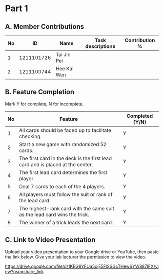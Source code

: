 # Part 1

## A. Member Contributions

No | ID         | Name        | Task descriptions | Contribution %
-- | ---------- | ------------| ----------------- | --------------
1  | 1211101726 | Tai Jin Pei |                   |
2  | 1211100744 | Hee Kai Wen |                   |

## B. Feature Completion

Mark Y for complete, N for incomplete.

No | Feature                                                                         | Completed (Y/N)
-- | ------------------------------------------------------------------------------- | ---------------
1  | All cards should be faced up to facilitate checking.                            | Y
2  | Start a new game with randomized 52 cards.                                      | Y
3  | The first card in the deck is the first lead card and is placed at the center.  | Y
4  | The first lead card determines the first player.                                | Y
5  | Deal 7 cards to each of the 4 players.                                          | Y
6  | All players must follow the suit or rank of the lead card.                      | Y
7  | The highest-rank card with the same suit as the lead card wins the trick.       | Y
8  | The winner of a trick leads the next card.                                      | Y


## C. Link to Video Presentation

Upload your video presentation to your Google drive or YouTube, then paste the link below. Give your lab lecturer the permission to view the video.

https://drive.google.com/file/d/1KEG8YFUa5ojE5FlSSGcTHew6YW887IFX/view?usp=share_link

